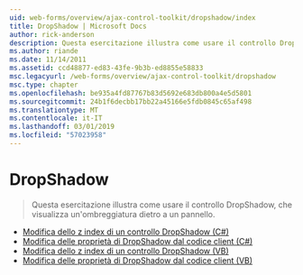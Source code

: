 ```yaml
---
uid: web-forms/overview/ajax-control-toolkit/dropshadow/index
title: DropShadow | Microsoft Docs
author: rick-anderson
description: Questa esercitazione illustra come usare il controllo DropShadow, che visualizza un'ombreggiatura dietro a un pannello.
ms.author: riande
ms.date: 11/14/2011
ms.assetid: ccd48877-ed83-43fe-9b3b-ed8855e58833
msc.legacyurl: /web-forms/overview/ajax-control-toolkit/dropshadow
msc.type: chapter
ms.openlocfilehash: be935a4fd87767b83d5692e683db800a4e5d5801
ms.sourcegitcommit: 24b1f6decbb17bb22a45166e5fdb0845c65af498
ms.translationtype: MT
ms.contentlocale: it-IT
ms.lasthandoff: 03/01/2019
ms.locfileid: "57023958"
---
```

<a name="dropshadow"></a>DropShadow
====================
> Questa esercitazione illustra come usare il controllo DropShadow, che visualizza un'ombreggiatura dietro a un pannello.


- [Modifica dello z index di un controllo DropShadow (C#)](adjusting-the-z-index-of-a-dropshadow-cs.md)
- [Modifica delle proprietà di DropShadow dal codice client (C#)](manipulating-dropshadow-properties-from-client-code-cs.md)
- [Modifica dello z index di un controllo DropShadow (VB)](adjusting-the-z-index-of-a-dropshadow-vb.md)
- [Modifica delle proprietà di DropShadow dal codice client (VB)](manipulating-dropshadow-properties-from-client-code-vb.md)
